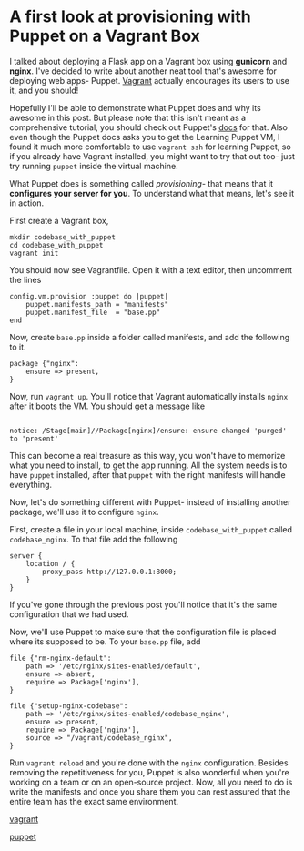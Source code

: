 # A first look at provisioning with Puppet on a Vagrant Box

I talked about deploying a Flask app on a Vagrant box using **gunicorn** and **nginx**. I've decided to write about another neat tool that's awesome for deploying web apps- Puppet. [Vagrant](http://vagrantup.com) actually encourages its users to use it, and you should!

Hopefully I'll be able to demonstrate what Puppet does and why its awesome in this post. But please note that this isn't meant as a comprehensive tutorial, you should check out Puppet's [docs](https://docs.puppetlabs.com/) for that. Also even though the Puppet docs asks you to get the Learning Puppet VM, I found it much more comfortable to use `vagrant ssh` for learning Puppet, so if you already have Vagrant installed, you might want to try that out too- just try running `puppet` inside the virtual machine.

What Puppet does is something called *provisioning*- that means that it **configures your server for you**. To understand what that means, let's see it in action.

First create a Vagrant box,

```shell
mkdir codebase_with_puppet
cd codebase_with_puppet
vagrant init
```

You should now see Vagrantfile. Open it with a text editor, then uncomment the lines

```puppet
config.vm.provision :puppet do |puppet|
	puppet.manifests_path = "manifests"
	puppet.manifest_file  = "base.pp"
end
```

Now, create `base.pp` inside a folder called manifests, and add the following to it.

```puppet
package {"nginx":
	ensure => present,
}
```

Now, run `vagrant up`. You'll notice that Vagrant automatically installs `nginx` after it boots the VM. You should get a message like

```shell

notice: /Stage[main]//Package[nginx]/ensure: ensure changed 'purged' to 'present'

```

This can become a real treasure as this way, you won't have to memorize what you need to install, to get the app running. All the system needs is to have `puppet` installed, after that `puppet` with the right manifests will handle everything.

Now, let's do something different with Puppet- instead of installing another package, we'll use it to configure `nginx`.

First, create a file in your local machine, inside `codebase_with_puppet` called `codebase_nginx`. To that file add the following

```nginx
server {
	location / {
		proxy_pass http://127.0.0.1:8000;
	}
}
```

If you've gone through the previous post you'll notice that it's the same configuration that we had used.

Now, we'll use Puppet to make sure that the configuration file is placed where its supposed to be. To your `base.pp` file, add

```puppet
file {"rm-nginx-default":
	path => '/etc/nginx/sites-enabled/default',
	ensure => absent,
	require => Package['nginx'],
}

file {"setup-nginx-codebase":
	path => '/etc/nginx/sites-enabled/codebase_nginx',
	ensure => present,
	require => Package['nginx'],
	source => "/vagrant/codebase_nginx",
}
```

Run `vagrant reload` and you're done with the `nginx` configuration. Besides removing the repetitiveness for you, Puppet is also wonderful when you're working on a team or on an open-source project. Now, all you need to do is write the manifests and once you share them you can rest assured that the entire team has the exact same environment.


[vagrant](http://vagrantup.com)

[puppet](http://docs.puppetlabs.com/)
